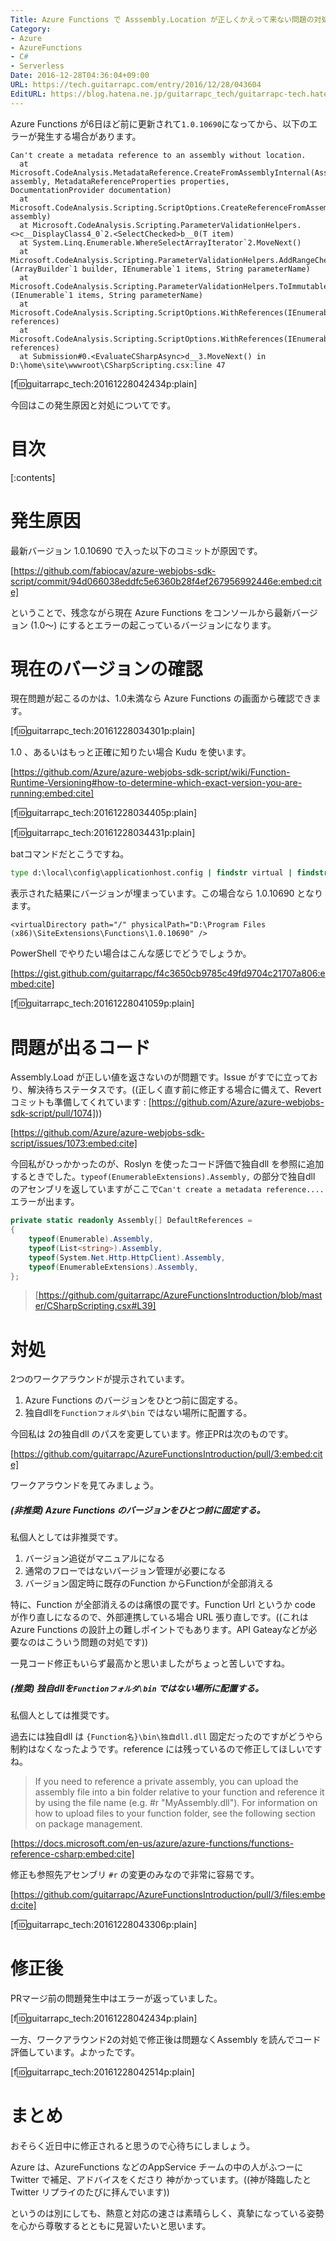 ```yaml
---
Title: Azure Functions で Asssembly.Location が正しくかえって来ない問題の対処
Category:
- Azure
- AzureFunctions
- C#
- Serverless
Date: 2016-12-28T04:36:04+09:00
URL: https://tech.guitarrapc.com/entry/2016/12/28/043604
EditURL: https://blog.hatena.ne.jp/guitarrapc_tech/guitarrapc-tech.hatenablog.com/atom/entry/10328749687201659791
---
```


Azure Functions が6日ほど前に更新されて```1.0.10690```になってから、以下のエラーが発生する場合があります。

```
Can't create a metadata reference to an assembly without location.
  at Microsoft.CodeAnalysis.MetadataReference.CreateFromAssemblyInternal(Assembly assembly, MetadataReferenceProperties properties, DocumentationProvider documentation)
  at Microsoft.CodeAnalysis.Scripting.ScriptOptions.CreateReferenceFromAssembly(Assembly assembly)
  at Microsoft.CodeAnalysis.Scripting.ParameterValidationHelpers.<>c__DisplayClass4_0`2.<SelectChecked>b__0(T item)
  at System.Linq.Enumerable.WhereSelectArrayIterator`2.MoveNext()
  at Microsoft.CodeAnalysis.Scripting.ParameterValidationHelpers.AddRangeChecked[T](ArrayBuilder`1 builder, IEnumerable`1 items, String parameterName)
  at Microsoft.CodeAnalysis.Scripting.ParameterValidationHelpers.ToImmutableArrayChecked[T](IEnumerable`1 items, String parameterName)
  at Microsoft.CodeAnalysis.Scripting.ScriptOptions.WithReferences(IEnumerable`1 references)
  at Microsoft.CodeAnalysis.Scripting.ScriptOptions.WithReferences(IEnumerable`1 references)
  at Submission#0.<EvaluateCSharpAsync>d__3.MoveNext() in D:\home\site\wwwroot\CSharpScripting.csx:line 47
```
[f:id:guitarrapc_tech:20161228042434p:plain]

今回はこの発生原因と対処についてです。

# 目次

[:contents]

# 発生原因

最新バージョン 1.0.10690 で入った以下のコミットが原因です。

[https://github.com/fabiocav/azure-webjobs-sdk-script/commit/94d066038eddfc5e6360b28f4ef267956992446e:embed:cite]

ということで、残念ながら現在 Azure Functions をコンソールから最新バージョン (1.0～) にするとエラーの起こっているバージョンになります。

# 現在のバージョンの確認

現在問題が起こるのかは、1.0未満なら Azure Functions の画面から確認できます。

[f:id:guitarrapc_tech:20161228034301p:plain]

1.0 、あるいはもっと正確に知りたい場合 Kudu を使います。

[https://github.com/Azure/azure-webjobs-sdk-script/wiki/Function-Runtime-Versioning#how-to-determine-which-exact-version-you-are-running:embed:cite]

[f:id:guitarrapc_tech:20161228034405p:plain]

[f:id:guitarrapc_tech:20161228034431p:plain]

batコマンドだとこうですね。

```bat
type d:\local\config\applicationhost.config | findstr virtual | findstr Functions
```

表示された結果にバージョンが埋まっています。この場合なら 1.0.10690 となります。


```
<virtualDirectory path="/" physicalPath="D:\Program Files (x86)\SiteExtensions\Functions\1.0.10690" />
```
PowerShell でやりたい場合はこんな感じでどうでしょうか。

[https://gist.github.com/guitarrapc/f4c3650cb9785c49fd9704c21707a806:embed:cite]

[f:id:guitarrapc_tech:20161228041059p:plain]

# 問題が出るコード

Assembly.Load が正しい値を返さないのが問題です。Issue がすでに立っており、解決待ちステータスです。((正しく直す前に修正する場合に備えて、Revert コミットも準備してくれています : [https://github.com/Azure/azure-webjobs-sdk-script/pull/1074]))

[https://github.com/Azure/azure-webjobs-sdk-script/issues/1073:embed:cite]

今回私がひっかかったのが、Roslyn を使ったコード評価で独自dll を参照に追加するときでした。```typeof(EnumerableExtensions).Assembly,``` の部分で独自dll のアセンブリを返していますがここで```Can't create a metadata reference....```エラーが出ます。

```cs
private static readonly Assembly[] DefaultReferences =
{
    typeof(Enumerable).Assembly,
    typeof(List<string>).Assembly,
    typeof(System.Net.Http.HttpClient).Assembly,
    typeof(EnumerableExtensions).Assembly,
};
```

> [https://github.com/guitarrapc/AzureFunctionsIntroduction/blob/master/CSharpScripting.csx#L39]

# 対処

2つのワークアラウンドが提示されています。

1. Azure Functions のバージョンをひとつ前に固定する。
1. 独自dllを```Functionフォルダ\bin``` ではない場所に配置する。

今回私は 2の独自dll のパスを変更しています。修正PRは次のものです。

[https://github.com/guitarrapc/AzureFunctionsIntroduction/pull/3:embed:cite]

ワークアラウンドを見てみましょう。

##### (非推奨) Azure Functions のバージョンをひとつ前に固定する。

私個人としては非推奨です。

1. バージョン追従がマニュアルになる
1. 通常のフローではないバージョン管理が必要になる
1. バージョン固定時に既存のFunction からFunctionが全部消える

特に、Function が全部消えるのは痛恨の罠です。Function Url というか code が作り直しになるので、外部連携している場合 URL 張り直しです。((これは Azure Functions の設計上の難しポイントでもあります。API Gateayなどが必要なのはこういう問題の対処です))

一見コード修正もいらず最高かと思いましたがちょっと苦しいですね。

##### (推奨) 独自dllを```Functionフォルダ\bin``` ではない場所に配置する。

私個人としては推奨です。

過去には独自dll は ```{Function名}\bin\独自dll.dll``` 固定だったのですがどうやら制約はなくなったようです。reference には残っているので修正してほしいですね。

> If you need to reference a private assembly, you can upload the assembly file into a bin folder relative to your function and reference it by using the file name (e.g. #r "MyAssembly.dll"). For information on how to upload files to your function folder, see the following section on package management.

[https://docs.microsoft.com/en-us/azure/azure-functions/functions-reference-csharp:embed:cite]


修正も参照先アセンブリ ```#r``` の変更のみなので非常に容易です。

[https://github.com/guitarrapc/AzureFunctionsIntroduction/pull/3/files:embed:cite]

[f:id:guitarrapc_tech:20161228043306p:plain]



# 修正後

PRマージ前の問題発生中はエラーが返っていました。

[f:id:guitarrapc_tech:20161228042434p:plain]

一方、ワークアラウンド2の対処で修正後は問題なくAssembly を読んでコード評価しています。よかったです。

[f:id:guitarrapc_tech:20161228042514p:plain]


# まとめ

おそらく近日中に修正されると思うので心待ちにしましょう。

Azure は、AzureFunctions などのAppService チームの中の人がふつーに Twitter で補足、アドバイスをくださり 神がかっています。((神が降臨したとTwitter リプライのたびに拝んでいます))

というのは別にしても、熱意と対応の速さは素晴らしく、真摯になっている姿勢を心から尊敬するとともに見習いたいと思います。

